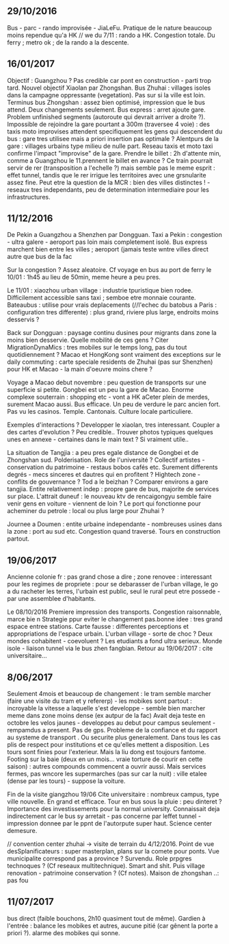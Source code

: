 
## 29/10/2016

Bus - parc - rando improvisée - JiaLeFu.
Pratique de le nature beaucoup moins rependue qu'a HK
// we du 7/11 : rando a HK. Congestion totale. Du ferry ; metro ok ; de la rando a la descente.

## 16/01/2017

Objectif : Guangzhou ? Pas credible car pont en construction - parti trop tard. Nouvel objectif Xiaolan par Zhongshan. Bus Zhuhai : villages isoles dans la campagne oppressante (vegetation). Pas sur si la ville est loin. Terminus bus Zhongshan : assez bien optimisé, impression que le bus attend. Deux changements seulement. Bus express : arret ajoute gare. Problem unfinished segments (autoroute qui devrait arriver a droite ?). Impossible de rejoindre la gare pourtant a 300m (traversee 4 voie) : des taxis moto improvises attendent specifiquement les gens qui descendent du bus : gare tres utilisee mais a priori insertion pas optimale ? Alentpurs de la gare : villages urbains type milieu de nulle part. Reseau taxis et moto taxi confirme l'impact "improvise" de la gare. Prendre le billet : 2h d'attente min, comme a Guangzhou le 11.prennent le billet en avance ? Ce train pourrait servir de rer (transposition a l'echelle ?) mais semble pas le meme esprit : effet tunnel, tandis que le rer irrigue les territoires avec une grsnularite assez fine. Peut etre la question de la MCR : bien des villes distinctes ! - reseaux tres independants, peu de determination intermediaire pour les infrastructures.



## 11/12/2016


De Pekin a Guangzhou a Shenzhen par Dongguan. Taxi a Pekin : congestion - ultra galere - aeroport pas loin mais completement isolé. Bus express marchent bien entre les villes ; aeroport (jamais teste wntre villes direct autre que bus de la fac

Sur la congestion ? Assez aleatoire. Cf voyage en bus au port de ferry le 10/01 : 1h45 au lieu de 50min, meme heure a peu pres.

Le 11/01 : xiaozhou urban village : industrie tpuristique bien rodee. Difficilement accessible sans taxi ; semboe etre monnaie courante. Bateaubus : utilise pour vrais deplacements (//l'echec du batobus a Paris : configuration tres differente) : plus grand, riviere plus large, endroits moins desservis ?

Back sur Dongguan : paysage continu dusines pour migrants dans zone la moins bien desservie. Quelle mobilité de ces gens ? Citer MigrationDynaMics : tres mobiles sur le temps long, pas du tout quotidiennement ? Macao et HongKong sont vraiment des exceptions sur le daily commuting : carte speciale residents de Zhuhai (pas sur Shenzhen) pour HK et Macao - la main d'oeuvre moins chere ?

Voyage a Macao debut novembre : peu question de transports sur une superficie si petite. Gongbei est un peu la gare de Macao. Enorme complexe souterrain : shopping etc - vont a HK aCeter plein de merdes, surement Macao aussi. Bus efficace. Un peu de verdure le parc ancien fort. Pas vu les casinos. Temple. Cantonais. Culture locale particuliere.

Exemples d'interactions ? Developper le xiaolan, tres interessant. Coupler a des cartes d'evolution ? Peu credible..
Trouver photos typiques quelques unes en annexe - certaines dans le main text ? Si vraiment utile..

La situation de Tangjia : a peu pres egale distance de Gongbei et de Zhongshan sud. Polderisation. Role de l'université ? Collectif artistes - conservation du patrimoine - restaus bobos cafés etc. Surement differents degrés - mecs sinceres et dautres qui en profitent ? Hightech zone - conflits de gouvernance ? Tod a le beizhan ? Comparer environs a gare tangjia. Entite relativement indep : propre gare de bus, majorite de services sur place. L'attrait duneuf : le nouveau ktv de rencaigongyu semble faire venir gens en voiture - viennent de loin ?
Le port qui fonctionne pour acheminer du petrole : local ou plus large pour Zhuhai ?

Journee a Doumen : entite urbaine independante - nombreuses usines dans la zone : port au sud etc. Congestion quand traversé. Tours en construction partout.


## 19/06/2017


Ancienne colonie fr : pas grand chose a dire ; zone renovee : interessant pour les regimes de propriete : pour se debarasser de l'urban village, le go a du racheter les terres, l'urbain est public, seul le rural peut etre possede - par une assemblee d'habitants.

Le 08/10/2016
Premiere impression des transports. Congestion raisonnable, marce bie
n
Strategie ppur eviter le changement pas.bonne idee : tres grand espace entree stations. Carte fausse : differentes perceptions et appropriations de l'espace urbain. L'urban village - sorte de choc ?
Deux mondes cohabitent - coevoluent ? Les etudiants a fond ultra serieux. Monde isole - liaison tunnel via le bus zhen fangbian.
Retour au 19/06/2017 : cite universitaire...


## 8/06/2017


Seulement 4mois et beaucoup de changement : le tram semble marcher (faire une visite du tram et y refererp) - les mobikes sont partout : incroyable la vitesse a laquelle s'est developpe - semble bien marcher meme dans zone moins dense (ex autpur de la fac)
Avait deja teste en octobre les velos jaunes - developpes au debut pour campus seulement - rempamdus a present. Pas de gps. Probleme de la confiance et du rapport au systeme de transport . Ou securite plus generalement. Dans tous les cas plis de respect pour institutions et ce qu'elles mettent a disposition. Les tours sont finies pour l'exterieur. Mais la liu dong est toujours fantome.
Footing sur la baie (deux en un mois... vraie torture de courir en cette saison) : autres compounds commencent a ouvrir aussi. Mais services fermes, pas wncore les supermarches (pas sur car la nuit) : ville etalee (dense par les tours) - suppose la voiture.

Fin de la visite giangzhou 19/06
Cite universitaire : nombreux campus, type ville nouvelle. En grand et efficace. Tour en bus sous la pluie : peu dinteret ? Importance des investissements pour la normal university.
Connaissait deja indirectement car le bus sy arretait - pas concerne par leffet tunnel - impression donnee par le ppnt de l'autorpute super haut. Science center demesure.

// convention center zhuhai -> visite de terrain du 4/12/2016.
Point de vue desSplanificateurs : super masterplan, plans sur la comete pour ponts. Vue municipalite correspond pas a province ? Survendu. Role prpgres technoques ? (Cf reseaux multitechnique). Smart and shit. Puis village renovation - patrimoine conservation ? (Cf notes). Maison de zhongshan ..: pas fou


## 11/07/2017

bus direct (faible bouchons, 2h10 quasiment tout de même). Gardien à l'entrée : balance les mobikes et autres, aucune pitié (car gênent la porte a priori ?). alarme des mobikes qui sonne.
